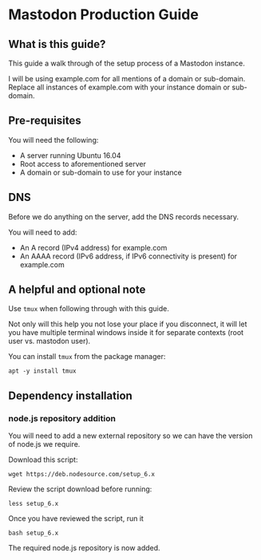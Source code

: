# Mastodon Production Guide

## What is this guide?

This guide a walk through of the setup process of a Mastodon instance.

I will be using example.com for all mentions of a domain or sub-domain.
Replace all instances of example.com with your instance domain or sub-domain.

## Pre-requisites

You will need the following:
* A server running Ubuntu 16.04
* Root access to aforementioned server
* A domain or sub-domain to use for your instance

## DNS

Before we do anything on the server, add the DNS records necessary.

You will need to add:
* An A record (IPv4 address) for example.com
* An AAAA record (IPv6 address, if IPv6 connectivity is present) for example.com

## A helpful and optional note

Use `tmux` when following through with this guide.

Not only will this help you not lose your place if you disconnect, it will let you have
multiple terminal windows inside it for separate contexts (root user vs. mastodon user).

You can install `tmux` from the package manager:

`apt -y install tmux`

## Dependency installation

### node.js repository addition
You will need to add a new external repository so we can have the version of node.js we
require.

Download this script:

`wget https://deb.nodesource.com/setup_6.x`

Review the script download before running:

`less setup_6.x`

Once you have reviewed the script, run it

`bash setup_6.x`

The required node.js repository is now added.

